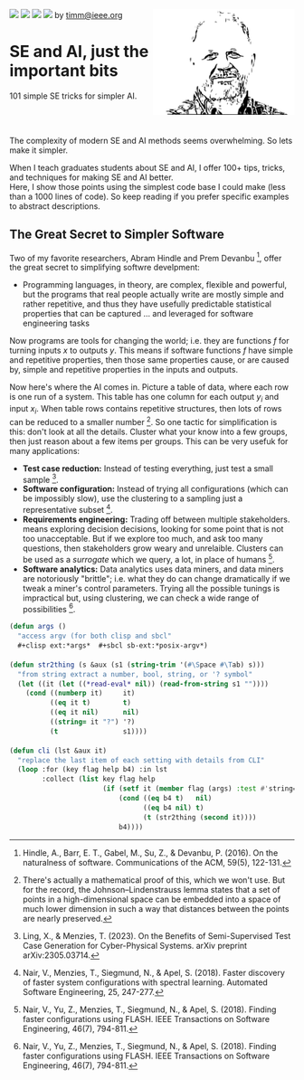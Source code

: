 <img src="https://img.shields.io/badge/tests-passing-green"> <img
src="https://img.shields.io/badge/sbcl-2.3-orange"> <img 
src="https://img.shields.io/badge/purpose-se--ai-pink"> <img 
src="https://img.shields.io/badge/platform-osx,linux-9cf"> by
<a href="mailto:timm@ieee.org">timm@ieee.org</a>
<img align=right width=250 src="/etc/img/dots4.png">
<h1>SE and AI, just the important bits</h1>
<p>101 simple SE tricks for simpler AI.</P><br clear=all>

<br clear=all>

The complexity of modern SE and AI methods seems overwhelming.  So lets
make it simpler.

When I teach graduates students about SE and AI, I offer
100+   tips, tricks,  and techniques for making SE and AI better.  
Here, I show those points using the simplest code base I could make
(less than a 1000 lines of code).  So keep reading if you prefer specific 
examples to abstract descriptions.  

## The Great Secret to Simpler Software

Two of my favorite researchers, Abram Hindle and Prem Devanbu [^hindle16], 
offer the great secret to simplifying softwre develpment:

- Programming languages, in theory, are complex, flexible and powerful, 
but the programs that real people
actually write are mostly simple and rather repetitive,
and thus they have usefully predictable statistical properties that can be captured ...
and leveraged for software engineering tasks

[^hindle16]: Hindle, A., Barr, E. T., Gabel, M., Su, Z., & Devanbu, P. (2016).
On the naturalness of software. Communications of the ACM, 59(5), 122-131.

Now programs are tools for changing the world; i.e. they are functions $f$ for 
turning inputs  $x$ to outputs $y$. This means
if software functions $f$ have simple and  repetitive properties, 
then those same properties  cause, or are caused by, simple and  repetitive properties in the inputs and outputs.

Now here's where the AI comes in. Picture a table of data, where each row is one run of a system. This
table has one column for each output $y_i$ and input $x_i$.  When table rows     contains repetitive structures, then lots
of rows can be reduced to a smaller number [^ssl]. So one tactic for simplification is this: don't look at all the details.
Cluster what your know into a few groups, then just reason about a few items per groups. This can be very usefuk for many applications:

- **Test case reduction:** Instead of testing everything,
  just test a small sample [^ling23].
- **Software configuration:** Instead of trying all configurations
  (which can be impossibly slow), use the clustering to  a sampling just a representative subset  [^nair18a].
- **Requirements engineering:** Trading off between multiple stakeholders.
  means exploring decision decisions,
  looking for some point that is not too unacceptable. But if we explore too much, and ask too many questions,
  then  stakeholders grow weary and unrelaible.  Clusters can be used as a _surrogate_ which we query, a lot, in place of humans [^nair18b].
- **Software analytics:** Data analytics  uses data miners, and data miners are
  notoriously "brittle"; i.e. what they do  can change dramatically
  if we tweak a miner's control parameters. Trying all the possible tunings
  is impractical but, using clustering, we can check a wide range of possibilities [^nair18b].

[^nair18b]: Nair, V., Yu, Z., Menzies, T., Siegmund, N., & Apel, S. (2018). Finding faster configurations using FLASH.
IEEE Transactions on Software Engineering, 46(7), 794-811.

[^ling23]: Ling, X., & Menzies, T. (2023). On the Benefits of Semi-Supervised Test Case Generation for Cyber-Physical Systems. arXiv preprint arXiv:2305.03714.

[^nair18a]: Nair, V., Menzies, T., Siegmund, N., & Apel, S. (2018). Faster discovery of faster system configurations with spectral learning. Automated Software Engineering, 25, 247-277.

[^ssl]: There's actually a mathematical proof of this, which we won't use. But for the record,
the Johnson–Lindenstrauss lemma [^john86] states that a set of points in a high-dimensional space can be embedded into a space of much lower dimension in such a way that distances between the points are nearly preserved. 

[^john86]: Johnson, W.B., Lindenstrauss, J. & Schechtman, G. Extensions of lipschitz maps into Banach spaces. Israel J. Math. 54, 129–138 (1986). https://doi.org/10.1007/BF02764938

```lisp <less cli>
(defun args ()
  "access argv (for both clisp and sbcl"
  #+clisp ext:*args*  #+sbcl sb-ext:*posix-argv*)

(defun str2thing (s &aux (s1 (string-trim '(#\Space #\Tab) s)))
  "from string extract a number, bool, string, or '? symbol"
  (let ((it (let ((*read-eval* nil)) (read-from-string s1 ""))))
    (cond ((numberp it)     it)
          ((eq it t)        t)
          ((eq it nil)      nil)
          ((string= it "?") '?)
          (t                s1))))

(defun cli (lst &aux it)
  "replace the last item of each setting with details from CLI"
  (loop :for (key flag help b4) :in lst 
        :collect (list key flag help
                       (if (setf it (member flag (args) :test #'string=))
                           (cond ((eq b4 t)   nil)
                                 ((eq b4 nil) t)
                                 (t (str2thing (second it))))
                           b4))))
```

